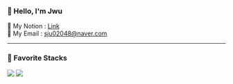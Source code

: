 
### 🍊 Hello, I'm Jwu 
🍎 My Notion : [Link](https://jwuu.notion.site/5b44ef5fc37c4b979535406aba51145f)  
🍉 My Email  : [sju02048@naver.com](https://sju02048@naver.com)

---

### 🍓 Favorite Stacks 
<img src="https://img.shields.io/badge/TypeScript-3178C6?style=flat&logo=TypeScript&logoColor=white"/> <img src="https://img.shields.io/badge/React-61DAFB?style=flat&logo=React&logoColor=white"/>

